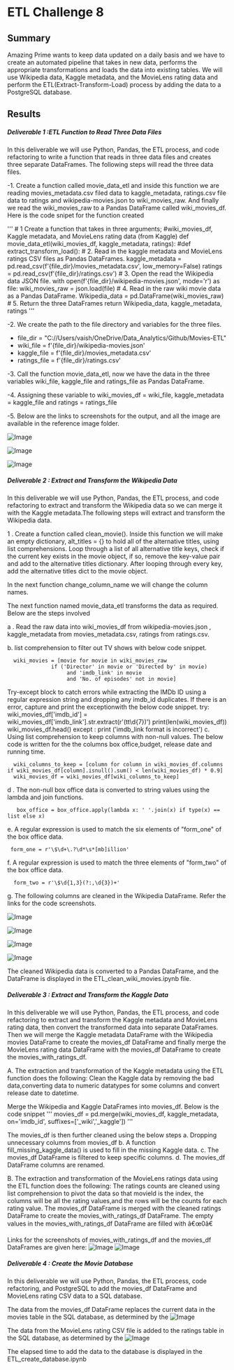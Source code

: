 # ETL Challenge 8
## Summary
Amazing Prime wants to keep data updated on a daily basis and we have to create an automated pipeline that takes in new data, performs the appropriate transformations and loads the data into existing tables. We will use Wikipedia data, Kaggle metadata, and the MovieLens rating data and perform the ETL(Extract-Transform-Load) process by adding the data to a PostgreSQL database.

## Results
##### Deliverable 1 :ETL Function to Read Three Data Files

In this deliverable we will use Python, Pandas, the ETL process, and code refactoring to write a function that reads in three data files and creates three separate DataFrames. The following steps will read the three data files.

-1. Create a function called movie_data_etl and inside this function we are reading movies_metadata.csv filed data to kaggle_metadata, ratings.csv file data to ratings and wikipedia-movies.json to wiki_movies_raw. And finally we read the wiki_movies_raw to a Pandas DataFrame called wiki_movies_df. Here is the code snipet for the function created

'''
    #  1 Create a function that takes in three arguments;
    #wiki_movies_df, Kaggle metadata, and MovieLens rating data (from Kaggle)
    def movie_data_etl(wiki_movies_df, kaggle_metadata, ratings):
    #def extract_transform_load():
    # 2. Read in the kaggle metadata and MovieLens ratings CSV files as Pandas DataFrames.
    kaggle_metadata = pd.read_csv(f'{file_dir}/movies_metadata.csv', low_memory=False)
    ratings = pd.read_csv(f'{file_dir}/ratings.csv')
    # 3. Open the read the Wikipedia data JSON file.
    with open(f'{file_dir}/wikipedia-movies.json', mode='r') as file:
        wiki_movies_raw = json.load(file)
    # 4. Read in the raw wiki movie data as a Pandas DataFrame.
    Wikipedia_data = pd.DataFrame(wiki_movies_raw)
    # 5. Return the three DataFrames
    return Wikipedia_data, kaggle_metadata, ratings
'''

-2. We create the path to the file directory and variables for the three files.
   - file_dir = "C://Users/vaish/OneDrive/Data_Analytics/Github/Movies-ETL"
   - wiki_file = f'{file_dir}/wikipedia-movies.json'
   - kaggle_file = f'{file_dir}/movies_metadata.csv'
   - ratings_file = f'{file_dir}/ratings.csv'

-3. Call the function movie_data_etl, now we have the data in the three variables wiki_file, kaggle_file and ratings_file as Pandas DataFrame.

-4. Assigning these variable to wiki_movies_df = wiki_file, kaggle_metadata = kaggle_file and ratings = ratings_file

-5. Below are the links to screenshots for the output, and all the image are available in the reference image folder.

   ![Image](https://github.com/Vaishali715/Movies-ETL/blob/main/Reference_Images/del_1_wiki_movies_df.png)

   ![Image](https://github.com/Vaishali715/Movies-ETL/blob/main/Reference_Images/del_1_kaggle_metadata.png)

   ![Image](https://github.com/Vaishali715/Movies-ETL/blob/main/Reference_Images/del_1_ratings.png)

##### Deliverable 2 : Extract and Transform the Wikipedia Data
In this deliverable we will use Python, Pandas, the ETL process, and code refactoring to extract and transform the Wikipedia data so we can merge it with the Kaggle metadata.The following steps will extract and transform the Wikipedia data.

1 . Create a function called clean_movie(). Inside this function we will make an empty dictionary, alt_titles = {} to hold all of the alternative titles, using list comprehensions. Loop through a list of all alternative title keys, check if the current key exists in the movie object, if so, remove the key-value pair and add to the alternative titles dictionary. After looping through every key, add the alternative titles dict to the movie object.

In the next function change_column_name we will change the column names.

The next function named movie_data_etl transforms the data as required. Below are the steps involved

a . Read the raw data into wiki_movies_df from wikipedia-movies.json , kaggle_metadata from movies_metadata.csv, ratings from ratings.csv.

b. list comprehension to filter out TV shows with below code snippet.

      wiki_movies = [movie for movie in wiki_movies_raw
                  if ('Director' in movie or 'Directed by' in movie)
                       and 'imdb_link' in movie
                       and 'No. of episodes' not in movie]
    
  Try-except block to catch errors while extracting the IMDb ID using a regular expression string and dropping any imdb_id duplicates. If there is an error, capture and          print the exceptionwith the below code snippet.
      try:
              wiki_movies_df['imdb_id'] = wiki_movies_df['imdb_link'].str.extract(r'(tt\d{7})')
              print(len(wiki_movies_df))
              wiki_movies_df.head()
          except :
              print ('imdb_link format is incorrect')
c. Using list comprehension to keep columns with non-null values. The below code is written for the the columns box office,budget, release date and running time.

      wiki_columns_to_keep = [column for column in wiki_movies_df.columns if wiki_movies_df[column].isnull().sum() < len(wiki_movies_df) * 0.9]
      wiki_movies_df = wiki_movies_df[wiki_columns_to_keep]

d . The non-null box office data is converted to string values using the lambda and join functions.

       box_office = box_office.apply(lambda x: ' '.join(x) if type(x) == list else x)
e. A regular expression is used to match the six elements of "form_one" of the box office data.

     form_one = r'\$\d+\.?\d*\s*[mb]illion'
f. A regular expression is used to match the three elements of "form_two" of the box office data.

      form_two = r'\$\d{1,3}(?:,\d{3})+'
g. The following columns are cleaned in the Wikipedia DataFrame. Refer the links for the code screenshots.

![Image](https://github.com/Vaishali715/Movies-ETL/blob/main/Reference_Images/del_2_box_office.png)

![Image](https://github.com/Vaishali715/Movies-ETL/blob/main/Reference_Images/del_2_budget.png)

![Image](https://github.com/Vaishali715/Movies-ETL/blob/main/Reference_Images/del_2_release_date.png)

![Image](https://github.com/Vaishali715/Movies-ETL/blob/main/Reference_Images/del_2_running_time.png)

The cleaned Wikipedia data is converted to a Pandas DataFrame, and the DataFrame is displayed in the ETL_clean_wiki_movies.ipynb file.

##### Deliverable 3 : Extract and Transform the Kaggle Data

In this deliverable we will use Python, Pandas, the ETL process, and code refactoring to extract and transform the Kaggle metadata and MovieLens rating data, then convert the transformed data into separate DataFrames. Then we will merge the Kaggle metadata DataFrame with the Wikipedia movies DataFrame to create the movies_df DataFrame and finally merge the MovieLens rating data DataFrame with the movies_df DataFrame to create the movies_with_ratings_df.

A. The extraction and transformation of the Kaggle metadata using the ETL function does the following:
Clean the Kaggle data by removing the bad data,converting data to numeric datatypes for some columns and convert release date to datetime.

Merge the Wikipedia and Kaggle DataFrames into movies_df. Below is the code snippet
'''
movies_df = pd.merge(wiki_movies_df, kaggle_metadata, on='imdb_id', suffixes=['_wiki','_kaggle'])
'''

The movies_df is then further cleaned using the below steps
a. Dropping unnecessary columns from movies_df
b. A function fill_missing_kaggle_data() is used to fill in the missing Kaggle data.
c. The movies_df DataFrame is filtered to keep specific columns.
d. The movies_df DataFrame columns are renamed.

B. The extraction and transformation of the MovieLens ratings data using the ETL function does the following:
The ratings counts are cleaned using list comprehension to pivot the data so that movieId is the index, the columns will be all the rating values,and the rows will be the counts for each rating value.
The movies_df DataFrame is merged with the cleaned ratings DataFrame to create the movies_with_ratings_df DataFrame.
The empty values in the movies_with_ratings_df DataFrame are filled with â€œ0â€

Links for the screenshots of movies_with_ratings_df and the movies_df DataFrames are given here:
![Image](https://github.com/Vaishali715/Movies-ETL/blob/main/Reference_Images/del_3_movies_df.png)
![Image](https://github.com/Vaishali715/Movies-ETL/blob/main/Reference_Images/del_3_movies_ratings_df.png)

##### Deliverable 4 : Create the Movie Database

In this deliverable we will use Python, Pandas, the ETL process, code refactoring, and PostgreSQL to add the movies_df DataFrame and MovieLens rating CSV data to a SQL database.

The data from the movies_df DataFrame replaces the current data in the movies table in the SQL database, as determined by the ![Image](https://github.com/Vaishali715/Movies-ETL/blob/main/Reference_Images/del_4_movies_rows.png)

The data from the MovieLens rating CSV file is added to the ratings table in the SQL database, as determined by the ![Image](https://github.com/Vaishali715/Movies-ETL/blob/main/Reference_Images/del_4_ratings_rowa.png)

The elapsed time to add the data to the database is displayed in the ETL_create_database.ipynb

